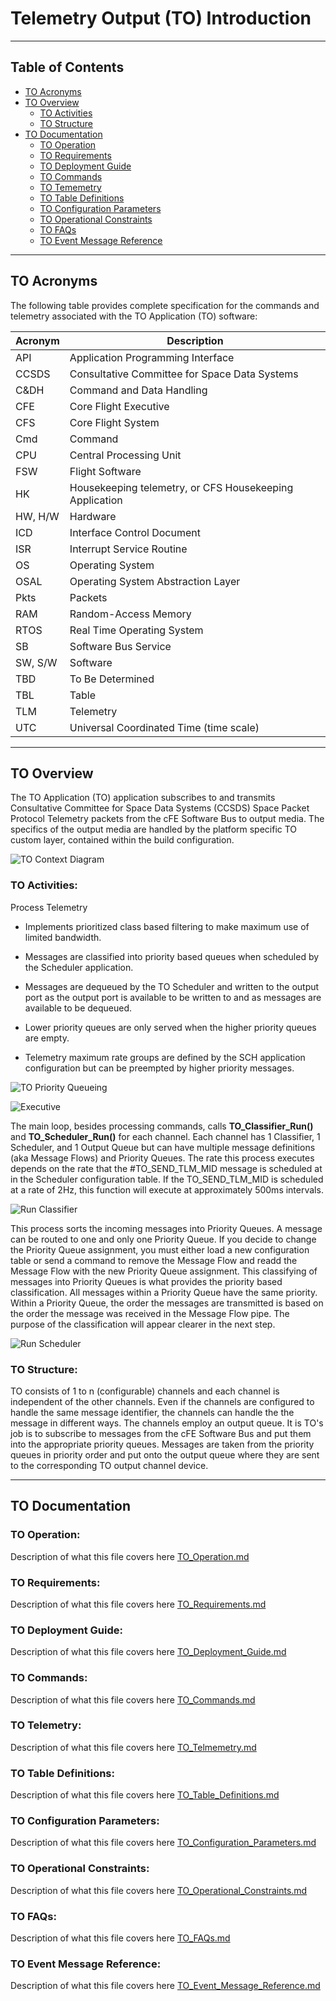 # Telemetry Output (TO) Introduction

***
## Table of Contents

* [TO Acronyms](#to-acronyms)
* [TO Overview](#to-overview)
  * [TO Activities](#to-activities)
  * [TO Structure](#to-structure)
* [TO Documentation](#to-documentation)
  * [TO Operation](#to-operation:)
  * [TO Requirements](#to-requirements:)
  * [TO Deployment Guide](#to-deployment-guide:)
  * [TO Commands](#to-commands:)
  * [TO Tememetry](#to-telemetry:)
  * [TO Table Definitions](#to-table-definitions:)
  * [TO Configuration Parameters](#to-configuration-parameters:)
  * [TO Operational Constraints](#to-operational-constraints:)
  * [TO FAQs](#to-faqs:)
  * [TO Event Message Reference](#to-event-message-reference:)

***
## TO Acronyms

The following table provides complete specification for the commands and telemetry associated with the TO Application (TO) software:

| Acronym | Description                                             |
| ------- | ------------------------------------------------------- |
| API     | Application Programming Interface                       |
| CCSDS   | Consultative Committee for Space Data Systems           |
| C&DH    | Command and Data Handling                               |
| CFE     | Core Flight Executive                                   |
| CFS     | Core Flight System                                      |
| Cmd     | Command                                                 |
| CPU     | Central Processing Unit                                 |
| FSW     | Flight Software                                         |
| HK      | Housekeeping telemetry, or CFS Housekeeping Application |
| HW, H/W | Hardware                                                |
| ICD     | Interface Control Document                              |
| ISR     | Interrupt Service Routine                               |
| OS      | Operating System                                        |
| OSAL    | Operating System Abstraction Layer                      |
| Pkts    | Packets                                                 |
| RAM     | Random-Access Memory                                    |
| RTOS    | Real Time Operating System                              |
| SB      | Software Bus Service                                    |
| SW, S/W | Software                                                |
| TBD     | To Be Determined                                        |
| TBL     | Table                                                   |
| TLM     | Telemetry                                               |
| UTC     | Universal Coordinated Time (time scale)                 |

***
## TO Overview

The TO Application (TO) application subscribes to and transmits  Consultative Committee for Space Data Systems (CCSDS) Space Packet  Protocol Telemetry packets from the cFE Software Bus to output media.  The specifics of the output media are handled by the platform specific  TO custom layer, contained within the build configuration.

![TO Context Diagram](docs/dox_src/images/TO_Context_Diagram.png)

### TO Activities:

Process Telemetry

* Implements prioritized class based filtering to make maximum use of limited bandwidth.

* Messages are classified into priority based queues when scheduled by the Scheduler application.

* Messages are dequeued by the TO Scheduler and written to the output  port as the output port is available to be written to and as messages  are available to be dequeued.

* Lower priority queues are only served when the higher priority queues are empty.

* Telemetry maximum rate groups are defined by the SCH application configuration but can be preempted by higher priority messages.

![TO Priority Queueing](docs/dox_src/images/TO_Priority_Queueing.png)

![Executive](docs/dox_src/images/TO_Executive.png)

The main loop, besides processing commands, calls **TO_Classifier_Run()** and **TO_Scheduler_Run()** for each channel. Each channel has 1 Classifier, 1 Scheduler, and 1 Output Queue but can have multiple message definitions (aka Message Flows) and Priority Queues. The rate this process executes depends on the rate that the #TO_SEND_TLM_MID message is scheduled at in the Scheduler configuration table. If the TO_SEND_TLM_MID is scheduled at a rate of 2Hz, this function will execute at approximately 500ms intervals.

![Run Classifier](docs/dox_src/images/TO_Run_Classifier.png)

This process sorts the incoming messages into Priority Queues. A message can be routed to one and only one Priority Queue. If you decide to change the Priority Queue assignment, you must either load a new configuration table or send a command to remove the Message Flow and readd the Message Flow with the new Priority Queue assignment. This classifying of messages into Priority Queues is what provides the priority based classification. All messages within a Priority Queue have the same priority. Within a Priority Queue, the order the messages are transmitted is based on the order the message was received in the Message Flow pipe. The purpose of the classification will appear clearer in the next step.

![Run Scheduler](docs/dox_src/images/TO_Run_Scheduler.png)

### TO Structure:

TO consists of 1 to n (configurable) channels and each channel is  independent of the other channels. Even if the channels are configured  to handle the same message identifier, the channels can handle the the  message in different ways. The channels employ an output queue. It is TO's job is to subscribe to messages from the cFE Software Bus and put  them into the appropriate priority queues. Messages are taken from the  priority queues in priority order and put onto the output queue where  they are sent to the corresponding TO output channel device. 

***
## TO Documentation

### TO Operation:

Description of what this file covers here
[TO_Operation.md](docs/TO_Operation.md "Link to TO Operation")

### TO Requirements:

Description of what this file covers here
[TO_Requirements.md](docs/TO_Requirements.md "Link to TO Requirements")

### TO Deployment Guide:

Description of what this file covers here
[TO_Deployment_Guide.md](docs/TO_Deployment_Guide.md "Link to TO Deployment Guide")

### TO Commands:

Description of what this file covers here
[TO_Commands.md](docs/TO_Commands.md "Link to TO Commands")

### TO Telemetry:

Description of what this file covers here
[TO_Telmemetry.md](docs/TO_Telmemetry.md "Link to TO Telemetry")

### TO Table Definitions:

Description of what this file covers here
[TO_Table_Definitions.md](docs/TO_Table_Definitions.md "Link to TO Table Definitions")

### TO Configuration Parameters:

Description of what this file covers here
[TO_Configuration_Parameters.md](docs/TO_Configuration_Parameters.md "Link to TO Configuration Parameters")

### TO Operational Constraints:

Description of what this file covers here
[TO_Operational_Constraints.md](docs/TO_Operational_Constraints.md "Link to TO Operational Constraints")

### TO FAQs:

Description of what this file covers here
[TO_FAQs.md](docs/TO_FAQs.md "Link to TO FAQs")

### TO Event Message Reference:

Description of what this file covers here
[TO_Event_Message_Reference.md](docs/TO_Event_Message_Reference.md "Link to TO Event Message Reference")

